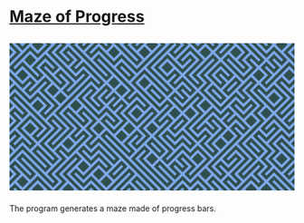 # [Maze of Progress](https://magnusjmj.github.io/APME/miniex7/)
![screenshot](https://github.com/MagnusJMJ/APME/blob/master/miniex7/mazeofprogress.png)
---
The program generates a maze made of progress bars.
